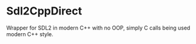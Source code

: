 # Sdl2CppDirect

Wrapper for SDL2 in modern C++ with no OOP, simply C calls being used modern C++ style.
